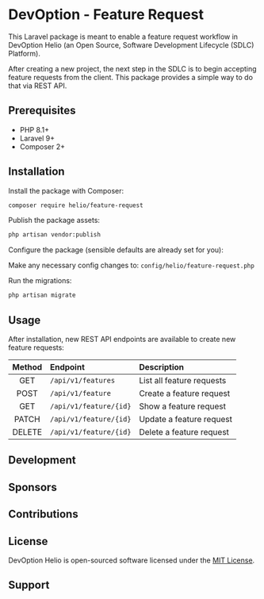 # DevOption - Feature Request

This Laravel package is meant to enable a feature request workflow in DevOption
Helio (an Open Source, Software Development Lifecycle (SDLC) Platform).

After creating a new project, the next step in the SDLC is to begin accepting
feature requests from the client. This package provides a simple way to do that
via REST API.

## Prerequisites

- PHP 8.1+
- Laravel 9+
- Composer 2+

## Installation

Install the package with Composer:

```bash
composer require helio/feature-request
```

Publish the package assets:

```bash
php artisan vendor:publish
```

Configure the package (sensible defaults are already set for you):

Make any necessary config changes to: `config/helio/feature-request.php`

Run the migrations:

```bash
php artisan migrate
```

## Usage

After installation, new REST API endpoints are available to create new feature requests:

| Method | Endpoint               | Description               |
|:------:|:-----------------------|:--------------------------|
| GET    | `/api/v1/features`     | List all feature requests |
| POST   | `/api/v1/feature`      | Create a feature request  |
| GET    | `/api/v1/feature/{id}` | Show a feature request    |
| PATCH  | `/api/v1/feature/{id}` | Update a feature request  |
| DELETE | `/api/v1/feature/{id}` | Delete a feature request  |

## Development

## Sponsors

## Contributions

## License

DevOption Helio is open-sourced software licensed under the [MIT License](https://opensource.org/licenses/MIT).

## Support
